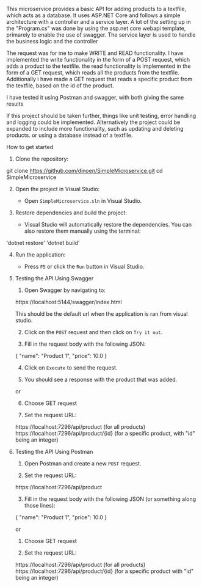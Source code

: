 
This microservice provides a basic API for adding products to a textfile, which acts as
a database. It uses ASP.NET Core and follows a simple architecture with a controller and a service layer.
A lot of the setting up in the "Program.cs" was done by using the asp.net core webapi template,
primarely to enable the use of swagger. The service layer is used to handle the business logic and the controller

The request was for me to make WRITE and READ functionality. 
I have implemented the write functionality in the form of a POST request, which adds a product to the textfile.
the read functionality is implemented in the form of a GET request, which reads all the products from the textfile.
Additionally i have made a GET request that reads a specific product from the textfile, based on the id of the product.

I have tested it using Postman and swagger, with both giving the same results

If this project should be taken further, things like unit testing, error handling and logging could be implemented.
Alternatively the project could be expanded to include more functionality, such as updating and deleting products.
or using a database instead of a textfile.

How to get started

1. Clone the repository:

git clone https://github.com/dinoen/SimpleMicroservice.git
cd SimpleMicroservice


2. Open the project in Visual Studio:

    - Open `SimpleMicroservice.sln` in Visual Studio.

3. Restore dependencies and build the project:

    - Visual Studio will automatically restore the dependencies. You can also restore them manually using the terminal:

'dotnet restore'
'dotnet build'   

4. Run the application:

    - Press `F5` or click the `Run` button in Visual Studio.

5. Testing the API Using Swagger

	1. Open Swagger by navigating to:

	https://localhost:5144/swagger/index.html

    This should be the default url when the application is ran from visual studio. 

	2. Click on the `POST` request and then click on `Try it out`.

	3. Fill in the request body with the following JSON:
	
	{
		"name": "Product 1",
		"price": 10.0
	}
	
	4. Click on `Execute` to send the request.

	5. You should see a response with the product that was added.

    or 

    6. Choose GET request
    
    7. Set the request URL:

    https://localhost:7296/api/product (for all products)
    https://localhost:7296/api/product/{id} (for a specific product, with "id" being an integer)

6. Testing the API Using Postman

    1. Open Postman and create a new `POST` request.

    2. Set the request URL:

    https://localhost:7296/api/product

    3. Fill in the request body with the following JSON (or something along those lines):
	
	{
		"name": "Product 1",
		"price": 10.0
	}

    or 

    1. Choose GET request
    
    2. Set the request URL:

    https://localhost:7296/api/product (for all products)
    https://localhost:7296/api/product/{id} (for a specific product with "id" being an integer)

    

    


    